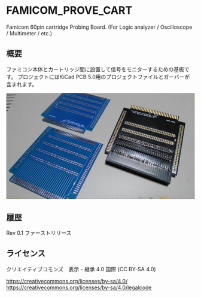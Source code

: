 # FAMICOM_PROVE_CART
Famicom 60pin cartridge Probing Board. (For Logic analyzer / Oscilloscope / Multimeter / etc.)

## 概要

ファミコン本体とカートリッジ間に設置して信号をモニターするための基板です。
プロジェクトにはKiCad PCB 5.0用のプロジェクトファイルとガーバーが含まれます。

![Probing board](https://github.com/antarcticlion/FAMICOM_PROVE_CART/blob/master/probing%20board_001.jpg)

## 履歴
 Rev 0.1 ファーストリリース

## ライセンス
クリエイティブコモンズ　表示 - 継承 4.0 国際 (CC BY-SA 4.0)　

https://creativecommons.org/licenses/by-sa/4.0/
https://creativecommons.org/licenses/by-sa/4.0/legalcode
